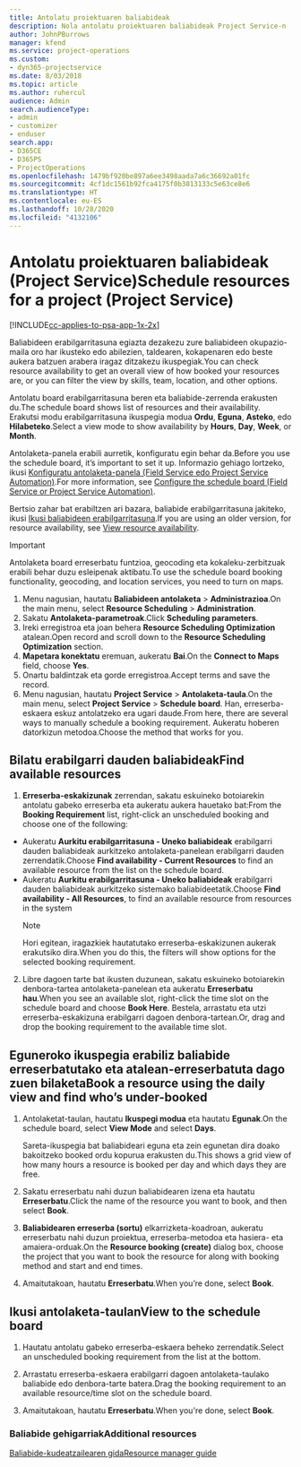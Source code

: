 ```yaml
---
title: Antolatu proiektuaren baliabideak
description: Nola antolatu proiektuaren baliabideak Project Service-n
author: JohnPBurrows
manager: kfend
ms.service: project-operations
ms.custom:
- dyn365-projectservice
ms.date: 8/03/2018
ms.topic: article
ms.author: ruhercul
audience: Admin
search.audienceType:
- admin
- customizer
- enduser
search.app:
- D365CE
- D365PS
- ProjectOperations
ms.openlocfilehash: 1479bf920be897a6ee3498aada7a6c36692a01fc
ms.sourcegitcommit: 4cf1dc1561b92fca4175f0b3813133c5e63ce8e6
ms.translationtype: HT
ms.contentlocale: eu-ES
ms.lasthandoff: 10/28/2020
ms.locfileid: "4132106"
---
```

# <a name="schedule-resources-for-a-project-project-service"></a><span data-ttu-id="2f991-103">Antolatu proiektuaren baliabideak (Project Service)</span><span class="sxs-lookup"><span data-stu-id="2f991-103">Schedule resources for a project (Project Service)</span></span>

[!INCLUDE[cc-applies-to-psa-app-1x-2x](../includes/cc-applies-to-psa-app-1x-2x.md)]

<span data-ttu-id="2f991-104">Baliabideen erabilgarritasuna egiazta dezakezu zure baliabideen okupazio-maila oro har ikusteko edo abilezien, taldearen, kokapenaren edo beste aukera batzuen arabera iragaz ditzakezu ikuspegiak.</span><span class="sxs-lookup"><span data-stu-id="2f991-104">You can check resource availability to get an overall view of how booked your resources are, or you can filter the view by skills, team, location, and other options.</span></span>  
  
<span data-ttu-id="2f991-105">Antolatu board erabilgarritasuna beren eta baliabide-zerrenda erakusten du.</span><span class="sxs-lookup"><span data-stu-id="2f991-105">The schedule board shows list of resources and their availability.</span></span> <span data-ttu-id="2f991-106">Erakutsi modu erabilgarritasuna ikuspegia modua **Ordu**, **Eguna**, **Asteko**, edo **Hilabeteko**.</span><span class="sxs-lookup"><span data-stu-id="2f991-106">Select a view mode to show availability by **Hours**, **Day**, **Week**, or **Month**.</span></span>  
  
<span data-ttu-id="2f991-107">Antolaketa-panela erabili aurretik, konfiguratu egin behar da.</span><span class="sxs-lookup"><span data-stu-id="2f991-107">Before you use the schedule board, it’s important to set it up.</span></span> <span data-ttu-id="2f991-108">Informazio gehiago lortzeko, ikusi [Konfiguratu antolaketa-panela (Field Service edo Project Service Automation)](https://docs.microsoft.com/dynamics365/field-service/configure-schedule-board).</span><span class="sxs-lookup"><span data-stu-id="2f991-108">For more information, see [Configure the schedule board (Field Service or Project Service Automation)](https://docs.microsoft.com/dynamics365/field-service/configure-schedule-board).</span></span>
  
<span data-ttu-id="2f991-109">Bertsio zahar bat erabiltzen ari bazara, baliabide erabilgarritasuna jakiteko, ikusi [Ikusi baliabideen erabilgarritasuna](../psa/view-resource-availability.md).</span><span class="sxs-lookup"><span data-stu-id="2f991-109">If you are using an older version, for resource availability, see [View resource availability](../psa/view-resource-availability.md).</span></span>  

> [!IMPORTANT]
>  <span data-ttu-id="2f991-110">Antolaketa board erreserbatu funtzioa, geocoding eta kokaleku-zerbitzuak erabili behar duzu esleipenak aktibatu.</span><span class="sxs-lookup"><span data-stu-id="2f991-110">To use the schedule board booking functionality, geocoding, and location services, you need to turn on maps.</span></span>  
> 
> 1. <span data-ttu-id="2f991-111">Menu nagusian, hautatu **Baliabideen antolaketa** > **Administrazioa**.</span><span class="sxs-lookup"><span data-stu-id="2f991-111">On the main menu, select **Resource Scheduling** > **Administration**.</span></span>  
> 2. <span data-ttu-id="2f991-112">Sakatu **Antolaketa-parametroak**.</span><span class="sxs-lookup"><span data-stu-id="2f991-112">Click **Scheduling parameters**.</span></span>  
> 3. <span data-ttu-id="2f991-113">Ireki erregistroa eta joan behera **Resource Scheduling Optimization** atalean.</span><span class="sxs-lookup"><span data-stu-id="2f991-113">Open record and scroll down to the **Resource Scheduling Optimization** section.</span></span>  
> 4. <span data-ttu-id="2f991-114">**Mapetara konektatu** eremuan, aukeratu **Bai**.</span><span class="sxs-lookup"><span data-stu-id="2f991-114">On the **Connect to Maps** field, choose **Yes**.</span></span>  
> 5. <span data-ttu-id="2f991-115">Onartu baldintzak eta gorde erregistroa.</span><span class="sxs-lookup"><span data-stu-id="2f991-115">Accept terms and save the record.</span></span>  
> 6. <span data-ttu-id="2f991-116">Menu nagusian, hautatu **Project Service** > **Antolaketa-taula**.</span><span class="sxs-lookup"><span data-stu-id="2f991-116">On the main menu, select **Project Service** > **Schedule board**.</span></span> <span data-ttu-id="2f991-117">Han, erreserba-eskaera eskuz antolatzeko era ugari daude.</span><span class="sxs-lookup"><span data-stu-id="2f991-117">From here, there are several ways to manually schedule a booking requirement.</span></span> <span data-ttu-id="2f991-118">Aukeratu hoberen datorkizun metodoa.</span><span class="sxs-lookup"><span data-stu-id="2f991-118">Choose the method that works for you.</span></span>
  
## <a name="find-available-resources"></a><span data-ttu-id="2f991-119">Bilatu erabilgarri dauden baliabideak</span><span class="sxs-lookup"><span data-stu-id="2f991-119">Find available resources</span></span>

1.  <span data-ttu-id="2f991-120">**Erreserba-eskakizunak** zerrendan, sakatu eskuineko botoiarekin antolatu gabeko erreserba eta aukeratu aukera hauetako bat:</span><span class="sxs-lookup"><span data-stu-id="2f991-120">From the **Booking Requirement** list, right-click an unscheduled booking and choose one of the following:</span></span>  
  
- <span data-ttu-id="2f991-121">Aukeratu **Aurkitu erabilgarritasuna - Uneko baliabideak** erabilgarri dauden baliabideak aurkitzeko antolaketa-panelean erabilgarri dauden zerrendatik.</span><span class="sxs-lookup"><span data-stu-id="2f991-121">Choose **Find availability - Current Resources** to find an available resource from the list on the schedule board.</span></span>  
- <span data-ttu-id="2f991-122">Aukeratu **Aurkitu erabilgarritasuna - Uneko baliabideak** erabilgarri dauden baliabideak aurkitzeko sistemako baliabideetatik.</span><span class="sxs-lookup"><span data-stu-id="2f991-122">Choose **Find availability - All Resources**, to find an available resource from resources in the system</span></span>  
   > [!NOTE]
   >  <span data-ttu-id="2f991-123">Hori egitean, iragazkiek hautatutako erreserba-eskakizunen aukerak erakutsiko dira.</span><span class="sxs-lookup"><span data-stu-id="2f991-123">When you do this, the filters will show options for the selected booking requirement.</span></span>  
  
2. <span data-ttu-id="2f991-124">Libre dagoen tarte bat ikusten duzunean, sakatu eskuineko botoiarekin denbora-tartea antolaketa-panelean eta aukeratu **Erreserbatu hau**.</span><span class="sxs-lookup"><span data-stu-id="2f991-124">When you see an available slot, right-click the time slot on the schedule board and choose **Book Here**.</span></span> <span data-ttu-id="2f991-125">Bestela, arrastatu eta utzi erreserba-eskakizuna erabilgarri dagoen denbora-tartean.</span><span class="sxs-lookup"><span data-stu-id="2f991-125">Or, drag and drop the booking requirement to the available time slot.</span></span>  
  

## <a name="book-a-resource-using-the-daily-view-and-find-whos-under-booked"></a><span data-ttu-id="2f991-126">Eguneroko ikuspegia erabiliz baliabide erreserbatutako eta atalean-erreserbatuta dago zuen bilaketa</span><span class="sxs-lookup"><span data-stu-id="2f991-126">Book a resource using the daily view and find who’s under-booked</span></span>
  
1.  <span data-ttu-id="2f991-127">Antolaketat-taulan, hautatu **Ikuspegi modua** eta hautatu **Egunak**.</span><span class="sxs-lookup"><span data-stu-id="2f991-127">On the schedule board, select **View Mode** and select **Days**.</span></span>  
  
    <span data-ttu-id="2f991-128">Sareta-ikuspegia bat baliabideari eguna eta zein egunetan dira doako bakoitzeko booked ordu kopurua erakusten du.</span><span class="sxs-lookup"><span data-stu-id="2f991-128">This shows a grid view of how many hours a resource is booked per day and which days they are free.</span></span>  
  
2.  <span data-ttu-id="2f991-129">Sakatu erreserbatu nahi duzun baliabidearen izena eta hautatu **Erreserbatu**.</span><span class="sxs-lookup"><span data-stu-id="2f991-129">Click the name of the resource you want to book, and then select **Book**.</span></span>  
  
3.  <span data-ttu-id="2f991-130">**Baliabidearen erreserba (sortu)** elkarrizketa-koadroan, aukeratu erreserbatu nahi duzun proiektua, erreserba-metodoa eta hasiera- eta amaiera-orduak.</span><span class="sxs-lookup"><span data-stu-id="2f991-130">On the **Resource booking (create)** dialog box, choose the project that you want to book the resource for along with booking method and start and end times.</span></span>  
  
4.  <span data-ttu-id="2f991-131">Amaitutakoan, hautatu **Erreserbatu**.</span><span class="sxs-lookup"><span data-stu-id="2f991-131">When you’re done, select **Book**.</span></span>  
  
## <a name="view-to-the-schedule-board"></a><span data-ttu-id="2f991-132">Ikusi antolaketa-taulan</span><span class="sxs-lookup"><span data-stu-id="2f991-132">View to the schedule board</span></span>
  
1.  <span data-ttu-id="2f991-133">Hautatu antolatu gabeko erreserba-eskaera beheko zerrendatik.</span><span class="sxs-lookup"><span data-stu-id="2f991-133">Select an unscheduled booking requirement from the list at the bottom.</span></span>  
  
2.  <span data-ttu-id="2f991-134">Arrastatu erreserba-eskaera erabilgarri dagoen antolaketa-taulako baliabide edo denbora-tarte batera.</span><span class="sxs-lookup"><span data-stu-id="2f991-134">Drag the booking requirement to an available resource/time slot on the schedule board.</span></span>  
  
3.  <span data-ttu-id="2f991-135">Amaitutakoan, hautatu **Erreserbatu**.</span><span class="sxs-lookup"><span data-stu-id="2f991-135">When you're done, select **Book**.</span></span>  
  
### <a name="additional-resources"></a><span data-ttu-id="2f991-136">Baliabide gehigarriak</span><span class="sxs-lookup"><span data-stu-id="2f991-136">Additional resources</span></span>  
 [<span data-ttu-id="2f991-137">Baliabide-kudeatzailearen gida</span><span class="sxs-lookup"><span data-stu-id="2f991-137">Resource manager guide</span></span>](../psa/resource-manager-guide.md)
